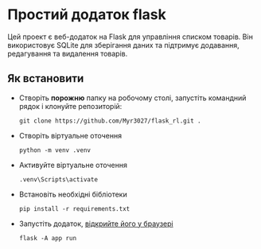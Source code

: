# Простий додаток flask

Цей проект є веб-додаток на Flask для управління списком товарів. Він використовує SQLite для зберігання даних та підтримує додавання, редагування та видалення товарів.

## Як встановити

* Створіть **порожню** папку на робочому столі, запустіть командний рядок і клонуйте репозиторій:

      git clone https://github.com/Myr3027/flask_rl.git .

* Створіть віртуальне оточення

      python -m venv .venv

* Активуйте віртуальне оточення

      .venv\Scripts\activate

* Встановіть необхідні бібліотеки

      pip install -r requirements.txt

* Запустіть додаток, [відкрийте його у браузері](http://127.0.0.1:5000/)

      flask -A app run
